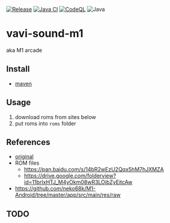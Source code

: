 [![Release](https://jitpack.io/v/umjammer/vavi-sound-m1.svg)](https://jitpack.io/#umjammer/vavi-sound-m1)
[![Java CI](https://github.com/umjammer/vavi-sound-m1/actions/workflows/maven.yml/badge.svg)](https://github.com/umjammer/vavi-sound-m1/actions/workflows/maven.yml)
[![CodeQL](https://github.com/umjammer/vavi-sound-m1/actions/workflows/codeql.yml/badge.svg)](https://github.com/umjammer/vavi-sound-m1/actions/workflows/codeql.yml)
![Java](https://img.shields.io/badge/Java-17-b07219)

# vavi-sound-m1

aka M1 arcade

## Install

 * [maven](https://jitpack.io/#umjammer/vavi-sound-m1)

## Usage

 1. download roms from sites below
 2. put roms into `roms` folder

## References

 * [original](https://www.codeproject.com/Tips/646359/M1-NET-Decrypt-Arcade-Audio)
 * ROM files
   * https://pan.baidu.com/s/14bR2wEzU2Qqx5hM7hJXMZA
   * https://drive.google.com/folderview?id=11brIxHTJ_M4yOkm08wR3LOibZyEitcAw
 * https://github.com/neko68k/M1-Android/tree/master/app/src/main/res/raw

## TODO
